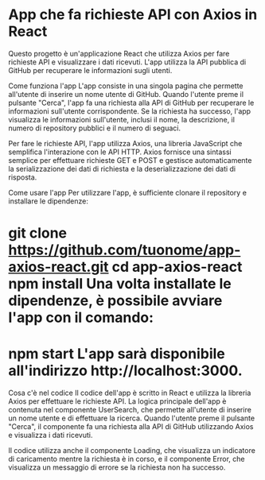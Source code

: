 # App che fa richieste API con Axios in React
Questo progetto è un'applicazione React che utilizza Axios per fare richieste API e visualizzare i dati ricevuti. L'app utilizza la API pubblica di GitHub per recuperare le informazioni sugli utenti.

Come funziona l'app L'app consiste in una singola pagina che permette all'utente di inserire un nome utente di GitHub. Quando l'utente preme il pulsante "Cerca", l'app fa una richiesta alla API di GitHub per recuperare le informazioni sull'utente corrispondente. Se la richiesta ha successo, l'app visualizza le informazioni sull'utente, inclusi il nome, la descrizione, il numero di repository pubblici e il numero di seguaci.

Per fare le richieste API, l'app utilizza Axios, una libreria JavaScript che semplifica l'interazione con le API HTTP. Axios fornisce una sintassi semplice per effettuare richieste GET e POST e gestisce automaticamente la serializzazione dei dati di richiesta e la deserializzazione dei dati di risposta.

Come usare l'app Per utilizzare l'app, è sufficiente clonare il repository e installare le dipendenze:

# git clone https://github.com/tuonome/app-axios-react.git cd app-axios-react npm install Una volta installate le dipendenze, è possibile avviare l'app con il comando:

# npm start L'app sarà disponibile all'indirizzo http://localhost:3000.

Cosa c'è nel codice Il codice dell'app è scritto in React e utilizza la libreria Axios per effettuare le richieste API. La logica principale dell'app è contenuta nel componente UserSearch, che permette all'utente di inserire un nome utente e di effettuare la ricerca. Quando l'utente preme il pulsante "Cerca", il componente fa una richiesta alla API di GitHub utilizzando Axios e visualizza i dati ricevuti.

Il codice utilizza anche il componente Loading, che visualizza un indicatore di caricamento mentre la richiesta è in corso, e il componente Error, che visualizza un messaggio di errore se la richiesta non ha successo.
